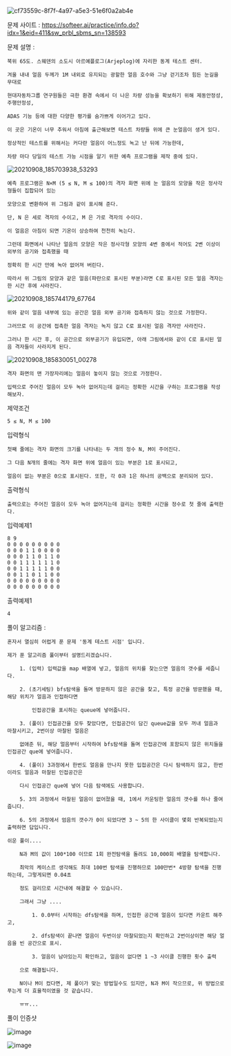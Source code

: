 ![cf73559c-8f7f-4a97-a5e3-51e6f0a2ab4e](https://user-images.githubusercontent.com/57944215/215754464-367f5d40-0866-4037-8f82-daf0f32ccf84.jpg)

문제 사이트 : https://softeer.ai/practice/info.do?idx=1&eid=411&sw_prbl_sbms_sn=138593

문제 설명 :

    북위 65도. 스웨덴의 소도시 아르예플로그(Arjeplog)에 자리한 동계 테스트 센터.
    
    겨울 내내 얼음 두께가 1M 내외로 유지되는 광할한 얼음 호수와 그냥 걷기조차 힘든 눈길을 무대로 
    
    현대자동차그룹 연구원들은 극한 환경 속에서 더 나은 차량 성능을 확보하기 위해 제동안정성, 주행안정성,
    
    ADAS 기능 등에 대한 다양한 평가를 숨가쁘게 이어가고 있다.

    이 곳은 기온이 너무 추워서 아침에 출근해보면 테스트 차량들 위에 큰 눈얼음이 생겨 있다. 
    
    정상적인 테스트를 위해서는 커다란 얼음이 어느정도 녹고 난 뒤에 가능한데, 
    
    차량 마다 당일의 테스트 가능 시점을 알기 위한 예측 프로그램을 제작 중에 있다. 

![20210908_185703938_53293](https://user-images.githubusercontent.com/57944215/215754552-125bea1e-91e9-4600-bf13-aa127613ad9d.jpg)


    예측 프로그램은 N×M (5 ≤ N, M ≤ 100)의 격자 화면 위에 눈 얼음의 모양을 작은 정사각형들이 집합되어 있는 
    
    모양으로 변환하여 위 그림과 같이 표시해 준다. 
    
    단, N 은 세로 격자의 수이고, M 은 가로 격자의 수이다. 
    
    이 얼음은 아침이 되면 기온이 상승하여 천천히 녹는다.

    그런데 화면에서 나타난 얼음의 모양은 작은 정사각형 모양의 4변 중에서 적어도 2변 이상이 외부의 공기와 접촉했을 때 
    
    정확히 한 시간 만에 녹아 없어져 버린다. 
    
    따라서 위 그림의 모양과 같은 얼음(파란으로 표시된 부분)라면 C로 표시된 모든 얼음 격자는 한 시간 후에 사라진다.

![20210908_185744179_67764](https://user-images.githubusercontent.com/57944215/215754559-ccf3d0e4-2f84-482e-ab8f-d22cd1f17ec9.jpg)


    위와 같이 얼음 내부에 있는 공간은 얼음 외부 공기와 접촉하지 않는 것으로 가정한다.
    
    그러므로 이 공간에 접촉한 얼음 격자는 녹지 않고 C로 표시된 얼음 격자만 사라진다. 
    
    그러나 한 시간 후, 이 공간으로 외부공기가 유입되면, 아래 그림에서와 같이 C로 표시된 얼음 격자들이 사라지게 된다.

![20210908_185830051_00278](https://user-images.githubusercontent.com/57944215/215754584-3690e091-f221-4d1c-b4af-d8886cba172e.jpg)


    격자 화면의 맨 가장자리에는 얼음이 놓이지 않는 것으로 가정한다. 
    
    입력으로 주어진 얼음이 모두 녹아 없어지는데 걸리는 정확한 시간을 구하는 프로그램을 작성해보자. 

제약조건

    5 ≤ N, M ≤ 100

입력형식

    첫째 줄에는 격자 화면의 크기를 나타내는 두 개의 정수 N, M이 주어진다. 
    
    그 다음 N개의 줄에는 격자 화면 위에 얼음이 있는 부분은 1로 표시되고, 
    
    얼음이 없는 부분은 0으로 표시된다. 또한, 각 0과 1은 하나의 공백으로 분리되어 있다. 

출력형식

    출력으로는 주어진 얼음이 모두 녹아 없어지는데 걸리는 정확한 시간을 정수로 첫 줄에 출력한다.

입력예제1

    8 9
    0 0 0 0 0 0 0 0 0
    0 0 0 1 1 0 0 0 0
    0 0 0 1 1 0 1 1 0
    0 0 1 1 1 1 1 1 0
    0 0 1 1 1 1 1 0 0
    0 0 1 1 0 1 1 0 0
    0 0 0 0 0 0 0 0 0
    0 0 0 0 0 0 0 0 0

출력예제1

    4

풀이 알고리즘 :

    혼자서 열심히 어렵게 푼 문제 '동계 테스트 시점' 입니다.
    
    제가 푼 알고리즘 풀이부터 설명드리겠습니다.
    
        1. (입력) 입력값을 map 배열에 넣고, 얼음의 위치를 찾는으면 얼음의 갯수를 세줍니다.

        2. (초기세팅) bfs탐색을 돌며 방문하지 않은 공간을 찾고, 특정 공간을 방문했을 때, 해당 위치가 얼음과 인접하다면

            인접공간을 표시하는 queue에 넣어줍니다.

        3. (풀이) 인접공간을 모두 찾았다면, 인접공간이 담긴 queue값을 모두 꺼내 얼음과 마찰시키고, 2번이상 마찰된 얼음은

        없애준 뒤, 해당 얼음부터 시작하여 bfs탐색을 돌며 인접공간에 포함되지 않은 위치들을 인접공간 que에 넣어줍니다.

        4. (풀이) 3과정에서 한번도 얼음을 만나지 못한 입접공간은 다시 탐색하지 않고, 한번이라도 얼음과 마찰된 인접공간은

        다시 인접공간 que에 넣어 다음 탐색에도 사용합니다.

        5. 3의 과정에서 마찰된 얼음이 없어졌을 때, 1에서 카운팅한 얼음의 갯수를 하나 줄여줍니다.

        6. 5의 과정에서 엄음의 갯수가 0이 되었다면 3 ~ 5의 한 사이클이 몇회 반복되었는지 출력하면 답입니다.
    
    쉬운 풀이....
    
        N과 M의 값이 100*100 이므로 1회 완전탐색을 돌려도 10,000회 배열을 탐색합니다.
        
        최악의 케이스르 생각해도 최대 100번 탐색을 진행하므로 100만번* 4방향 탐색을 진행하는데, 그렇게되면 0.04초
        
        정도 걸리므로 시간내에 해결할 수 있습니다.
        
        그래서 그냥 .... 
        
            1. 0.0부터 시작하는 dfs탐색을 하며, 인접한 공간에 얼음이 있다면 카운트 해주고, 

            2. dfs탐색이 끝나면 얼음이 두번이상 마찰되었는지 확인하고 2번이상이면 해당 얼음을 빈 공간으로 표시.

            3. 얼음이 남아있는지 확인하고, 얼음이 없다면 1 ~3 사이클 진행한 횟수 출력
        
        으로 해결됩니다.
        
        N이나 M이 컸다면, 제 풀이가 맞는 방법일수도 있지만, N과 M이 작으므로, 위 방법으로 푸는게 더 효율적이였을 것 같습니다.
        
        ㅠㅠ...
    

풀이 인증샷 

![image](https://user-images.githubusercontent.com/57944215/215754433-f6df0450-47ab-4324-9621-cb345a1fcba2.png)

![image](https://user-images.githubusercontent.com/57944215/215754389-a773b265-6015-4406-99cf-fefa47244b58.png)
